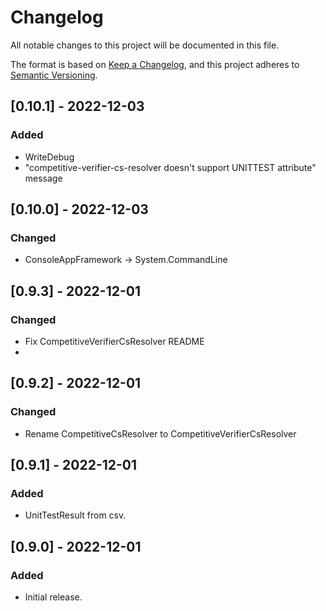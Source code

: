 # Changelog

All notable changes to this project will be documented in this file.

The format is based on [Keep a Changelog](https://keepachangelog.com/en/1.0.0/),
and this project adheres to [Semantic Versioning](https://semver.org/spec/v2.0.0.html).

## [0.10.1] - 2022-12-03
### Added
- WriteDebug
- "competitive-verifier-cs-resolver doesn't support UNITTEST attribute" message

## [0.10.0] - 2022-12-03
### Changed
- ConsoleAppFramework → System.CommandLine

## [0.9.3] - 2022-12-01
### Changed
- Fix CompetitiveVerifierCsResolver README
- 
## [0.9.2] - 2022-12-01
### Changed
- Rename CompetitiveCsResolver to CompetitiveVerifierCsResolver

## [0.9.1] - 2022-12-01
### Added
- UnitTestResult from csv.

## [0.9.0] - 2022-12-01
### Added

- Initial release.